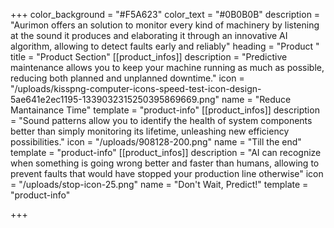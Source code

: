 +++
color_background = "#F5A623"
color_text = "#0B0B0B"
description = "Aurimon offers an solution to monitor every kind of machinery by listening at the sound it produces and elaborating it through an innovative AI algorithm, allowing to detect faults early and reliably"
heading = "Product "
title = "Product Section"
[[product_infos]]
description = "Predictive maintenance allows you to keep your machine running as much as possible, reducing both planned and unplanned downtime."
icon = "/uploads/kisspng-computer-icons-speed-test-icon-design-5ae641e2ec1195-1339032315250395869669.png"
name = "Reduce Mantainance Time"
template = "product-info"
[[product_infos]]
description = "Sound patterns allow you to identify the health of  system components better than simply monitoring its lifetime, unleashing new efficiency possibilities."
icon = "/uploads/908128-200.png"
name = "Till the end"
template = "product-info"
[[product_infos]]
description = "AI can recognize when something is going wrong better and faster than humans, allowing to prevent faults that would have stopped your production line otherwise"
icon = "/uploads/stop-icon-25.png"
name = "Don't Wait, Predict!"
template = "product-info"

+++
